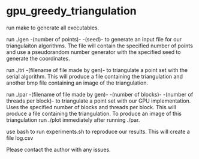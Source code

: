 # gpu_greedy_triangulation

run make to generate all executables.

run ./gen -(number of points)- -(seed)- to generate an input file for our triangulaiton algorithms. The file will contain the specified number of points and use a pseudorandom number generator with the specified seed to generate the coordinates.

run ./tri -(filename of file made by gen)- to triangulate a point set with the serial algorithm. This will produce a file containing the triangulation and another bmp file containing an image of the triangulation.

run ./par -(filename of file made by gen)- -(number of blocks)- -(number of threads per block)- to triangulate a point set with our GPU implementation. Uses the specified number of blocks and threads per block. This will produce a file containing the triangulation. To produce an image of this triangulation run ./plot immediately after running ./par.

use bash to run experiments.sh to reproduce our results. This will create a file log.csv

Please contact the author with any issues.
